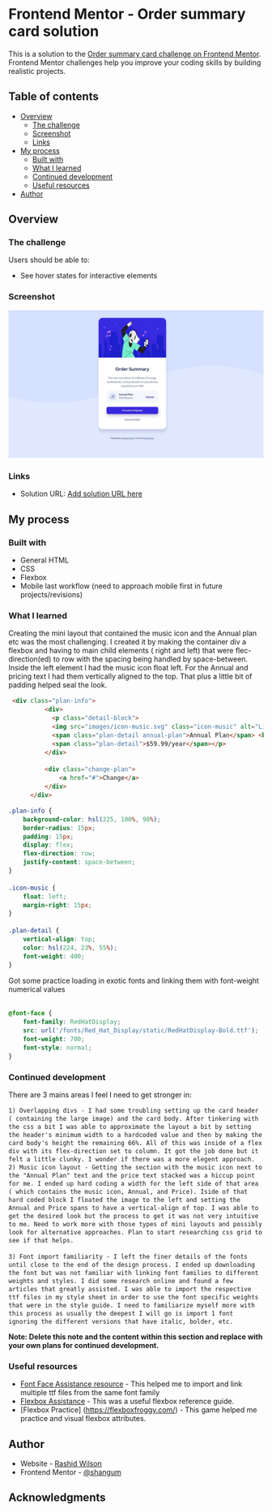 # Frontend Mentor - Order summary card solution

This is a solution to the [Order summary card challenge on Frontend Mentor](https://www.frontendmentor.io/challenges/order-summary-component-QlPmajDUj). Frontend Mentor challenges help you improve your coding skills by building realistic projects. 

## Table of contents

- [Overview](#overview)
  - [The challenge](#the-challenge)
  - [Screenshot](#screenshot)
  - [Links](#links)
- [My process](#my-process)
  - [Built with](#built-with)
  - [What I learned](#what-i-learned)
  - [Continued development](#continued-development)
  - [Useful resources](#useful-resources)
- [Author](#author)

## Overview

### The challenge

Users should be able to:

- See hover states for interactive elements

### Screenshot

![Desktop Screenshot](./screenshot.jpg)

### Links

- Solution URL: [Add solution URL here](https://shangum.github.io/Order-Summary-Component-Challenge-Frontend-Mentor/)

## My process

### Built with

- General HTML
- CSS
- Flexbox
- Mobile last workflow (need to approach mobile first in future projects/revisions)


### What I learned

Creating the mini layout that contained the music icon and the Annual plan etc was the most challenging. I created it by making the container div a flexbox and having to main child elements ( right and left) that were flec-direction(ed) to row with the spacing being handled by space-between. Inside the left element I had the music icon float left. For the Annual and pricing text I had them vertically aligned to the top. That plus a little bit of padding helped seal the look.

```html
 <div class="plan-info">
          <div>
            <p class="detail-block">
            <img src="images/icon-music.svg" class="icon-music" alt="Listening to music with headphones"/>
            <span class="plan-detail annual-plan">Annual Plan</span> <br/>
            <span class="plan-detail">$59.99/year</span></p>
          </div>
        
          <div class="change-plan">
              <a href="#">Change</a>
          </div>
      </div>
```
```css
.plan-info {
    background-color: hsl(225, 100%, 98%);
    border-radius: 15px;
    padding: 15px;
    display: flex;
    flex-direction: row;
    justify-content: space-between;
}

.icon-music {
    float: left;
    margin-right: 15px;
}

.plan-detail {
    vertical-align: top;
    color: hsl(224, 23%, 55%);
    font-weight: 400;
}
```
Got some practice loading in exotic fonts and linking them with font-weight numerical values

```css

@font-face {
    font-family: RedHatDisplay;    
    src: url('/fonts/Red_Hat_Display/static/RedHatDisplay-Bold.ttf');
    font-weight: 700;
    font-style: normal;
}
```


### Continued development

There are 3 mains areas I feel I need to get stronger in:

    1) Overlapping divs - I had some troubling setting up the card header ( containing the large image) and the card body. After tinkering with the css a bit I was able to approximate the layout a bit by setting the header's minimum width to a hardcoded value and then by making the card body's height the remaining 66%. All of this was inside of a flex div with its flex-direction set to column. It got the job done but it felt a little clunky. I wonder if there was a more elegent approach.
    2) Music icon layout - Getting the section with the music icon next to the "Annual Plan" text and the price text stacked was a hiccup point for me. I ended up hard coding a width for the left side of that area ( which contains the music icon, Annual, and Price). Iside of that hard coded block I floated the image to the left and setting the Annual and Price spans to have a vertical-align of top. I was able to get the desired look but the process to get it was not very intuitive to me. Need to work more with those types of mini layouts and possibly look for alternative approaches. Plan to start researching css grid to see if that helps.

    3) Font import familiarity - I left the finer details of the fonts until close to the end of the design process. I ended up downloading the font but was not familiar with linking font families to different weights and styles. I did some research online and found a few articles that greatly assisted. I was able to import the respective ttf files in my style sheet in order to use the font specific weights that were in the style guide. I need to familiarize myself more with this process as usually the deepest I will go is import 1 font ignoring the different versions that have italic, bolder, etc.

**Note: Delete this note and the content within this section and replace with your own plans for continued development.**

### Useful resources

- [Font Face Assistance resource](https://www.smashingmagazine.com/2013/02/setting-weights-and-styles-at-font-face-declaration/) - This helped me to import and link multiple ttf files from the same font family
- [Flexbox Assistance](https://css-tricks.com/snippets/css/a-guide-to-flexbox/) - This was a useful flexbox reference guide.
- [Flexbox Practice] (https://flexboxfroggy.com/) - This game helped me practice and visual flexbox attributes.


## Author

- Website - [Rashid Wilson](NA)
- Frontend Mentor - [@shangum](https://www.frontendmentor.io/profile/yourusername)


## Acknowledgments

